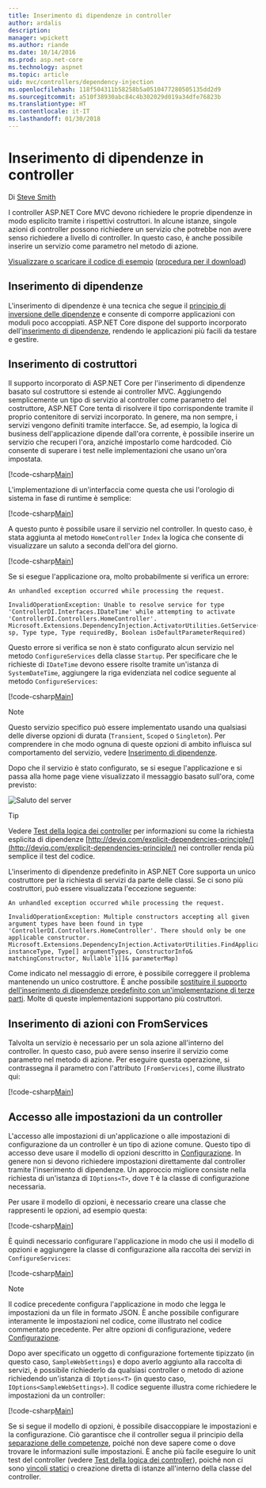 ```yaml
---
title: Inserimento di dipendenze in controller
author: ardalis
description: 
manager: wpickett
ms.author: riande
ms.date: 10/14/2016
ms.prod: asp.net-core
ms.technology: aspnet
ms.topic: article
uid: mvc/controllers/dependency-injection
ms.openlocfilehash: 118f504311b58258b5a0510477280505135dd2d9
ms.sourcegitcommit: a510f38930abc84c4b302029d019a34dfe76823b
ms.translationtype: HT
ms.contentlocale: it-IT
ms.lasthandoff: 01/30/2018
---
```

# <a name="dependency-injection-into-controllers"></a>Inserimento di dipendenze in controller

<a name="dependency-injection-controllers"></a>

Di [Steve Smith](https://ardalis.com/)

I controller ASP.NET Core MVC devono richiedere le proprie dipendenze in modo esplicito tramite i rispettivi costruttori. In alcune istanze, singole azioni di controller possono richiedere un servizio che potrebbe non avere senso richiedere a livello di controller. In questo caso, è anche possibile inserire un servizio come parametro nel metodo di azione.

[Visualizzare o scaricare il codice di esempio](https://github.com/aspnet/Docs/tree/master/aspnetcore/mvc/controllers/dependency-injection/sample) ([procedura per il download](xref:tutorials/index#how-to-download-a-sample))

## <a name="dependency-injection"></a>Inserimento di dipendenze

L'inserimento di dipendenze è una tecnica che segue il [principio di inversione delle dipendenze](http://deviq.com/dependency-inversion-principle/) e consente di comporre applicazioni con moduli poco accoppiati. ASP.NET Core dispone del supporto incorporato dell'[inserimento di dipendenze](../../fundamentals/dependency-injection.md), rendendo le applicazioni più facili da testare e gestire.

## <a name="constructor-injection"></a>Inserimento di costruttori

Il supporto incorporato di ASP.NET Core per l'inserimento di dipendenze basato sul costruttore si estende ai controller MVC. Aggiungendo semplicemente un tipo di servizio al controller come parametro del costruttore, ASP.NET Core tenta di risolvere il tipo corrispondente tramite il proprio contenitore di servizi incorporato. In genere, ma non sempre, i servizi vengono definiti tramite interfacce. Se, ad esempio, la logica di business dell'applicazione dipende dall'ora corrente, è possibile inserire un servizio che recuperi l'ora, anziché impostarlo come hardcoded. Ciò consente di superare i test nelle implementazioni che usano un'ora impostata.

[!code-csharp[Main](dependency-injection/sample/src/ControllerDI/Interfaces/IDateTime.cs)]


L'implementazione di un'interfaccia come questa che usi l'orologio di sistema in fase di runtime è semplice:

[!code-csharp[Main](dependency-injection/sample/src/ControllerDI/Services/SystemDateTime.cs)]


A questo punto è possibile usare il servizio nel controller. In questo caso, è stata aggiunta al metodo `HomeController` `Index` la logica che consente di visualizzare un saluto a seconda dell'ora del giorno.

[!code-csharp[Main](./dependency-injection/sample/src/ControllerDI/Controllers/HomeController.cs?highlight=8,10,12,17,18,19,20,21,22,23,24,25,26,27,28,29,30&range=1-31,51-52)]

Se si esegue l'applicazione ora, molto probabilmente si verifica un errore:

```
An unhandled exception occurred while processing the request.

InvalidOperationException: Unable to resolve service for type 'ControllerDI.Interfaces.IDateTime' while attempting to activate 'ControllerDI.Controllers.HomeController'.
Microsoft.Extensions.DependencyInjection.ActivatorUtilities.GetService(IServiceProvider sp, Type type, Type requiredBy, Boolean isDefaultParameterRequired)
```

Questo errore si verifica se non è stato configurato alcun servizio nel metodo `ConfigureServices` della classe `Startup`. Per specificare che le richieste di `IDateTime` devono essere risolte tramite un'istanza di `SystemDateTime`, aggiungere la riga evidenziata nel codice seguente al metodo `ConfigureServices`:

[!code-csharp[Main](./dependency-injection/sample/src/ControllerDI/Startup.cs?highlight=4&range=26-27,42-44)]

> [!NOTE]
> Questo servizio specifico può essere implementato usando una qualsiasi delle diverse opzioni di durata (`Transient`, `Scoped` o `Singleton`). Per comprendere in che modo ognuna di queste opzioni di ambito influisca sul comportamento del servizio, vedere [Inserimento di dipendenze](../../fundamentals/dependency-injection.md).

Dopo che il servizio è stato configurato, se si esegue l'applicazione e si passa alla home page viene visualizzato il messaggio basato sull'ora, come previsto:

![Saluto del server](dependency-injection/_static/server-greeting.png)

>[!TIP]
> Vedere [Test della logica dei controller](testing.md) per informazioni su come la richiesta esplicita di dipendenze [http://deviq.com/explicit-dependencies-principle/](http://deviq.com/explicit-dependencies-principle/) nei controller renda più semplice il test del codice.

L'inserimento di dipendenze predefinito in ASP.NET Core supporta un unico costruttore per la richiesta di servizi da parte delle classi. Se ci sono più costruttori, può essere visualizzata l'eccezione seguente:

```
An unhandled exception occurred while processing the request.

InvalidOperationException: Multiple constructors accepting all given argument types have been found in type 'ControllerDI.Controllers.HomeController'. There should only be one applicable constructor.
Microsoft.Extensions.DependencyInjection.ActivatorUtilities.FindApplicableConstructor(Type instanceType, Type[] argumentTypes, ConstructorInfo& matchingConstructor, Nullable`1[]& parameterMap)
```

Come indicato nel messaggio di errore, è possibile correggere il problema mantenendo un unico costruttore. È anche possibile [sostituire il supporto dell'inserimento di dipendenze predefinito con un'implementazione di terze parti](../../fundamentals/dependency-injection.md#replacing-the-default-services-container). Molte di queste implementazioni supportano più costruttori.

## <a name="action-injection-with-fromservices"></a>Inserimento di azioni con FromServices

Talvolta un servizio è necessario per un sola azione all'interno del controller. In questo caso, può avere senso inserire il servizio come parametro nel metodo di azione. Per eseguire questa operazione, si contrassegna il parametro con l'attributo `[FromServices]`, come illustrato qui:

[!code-csharp[Main](./dependency-injection/sample/src/ControllerDI/Controllers/HomeController.cs?highlight=1&range=33-38)]

## <a name="accessing-settings-from-a-controller"></a>Accesso alle impostazioni da un controller

L'accesso alle impostazioni di un'applicazione o alle impostazioni di configurazione da un controller è un tipo di azione comune. Questo tipo di accesso deve usare il modello di opzioni descritto in [Configurazione](xref:fundamentals/configuration/index). In genere non si devono richiedere impostazioni direttamente dal controller tramite l'inserimento di dipendenze. Un approccio migliore consiste nella richiesta di un'istanza di `IOptions<T>`, dove `T` è la classe di configurazione necessaria.

Per usare il modello di opzioni, è necessario creare una classe che rappresenti le opzioni, ad esempio questa:

[!code-csharp[Main](dependency-injection/sample/src/ControllerDI/Model/SampleWebSettings.cs)]

È quindi necessario configurare l'applicazione in modo che usi il modello di opzioni e aggiungere la classe di configurazione alla raccolta dei servizi in `ConfigureServices`:

[!code-csharp[Main](./dependency-injection/sample/src/ControllerDI/Startup.cs?highlight=3,4,5,6,9,16,19&range=14-44)]

> [!NOTE]
> Il codice precedente configura l'applicazione in modo che legga le impostazioni da un file in formato JSON. È anche possibile configurare interamente le impostazioni nel codice, come illustrato nel codice commentato precedente. Per altre opzioni di configurazione, vedere [Configurazione](xref:fundamentals/configuration/index).

Dopo aver specificato un oggetto di configurazione fortemente tipizzato (in questo caso, `SampleWebSettings`) e dopo averlo aggiunto alla raccolta di servizi, è possibile richiederlo da qualsiasi controller o metodo di azione richiedendo un'istanza di `IOptions<T>` (in questo caso, `IOptions<SampleWebSettings>`). Il codice seguente illustra come richiedere le impostazioni da un controller:

[!code-csharp[Main](./dependency-injection/sample/src/ControllerDI/Controllers/SettingsController.cs?highlight=3,5,7&range=7-22)]

Se si segue il modello di opzioni, è possibile disaccoppiare le impostazioni e la configurazione. Ciò garantisce che il controller segua il principio della [separazione delle competenze](http://deviq.com/separation-of-concerns/), poiché non deve sapere come o dove trovare le informazioni sulle impostazioni. È anche più facile eseguire lo unit test del controller (vedere [Test della logica dei controller](testing.md)), poiché non ci sono [vincoli statici](http://deviq.com/static-cling/) o creazione diretta di istanze all'interno della classe del controller.
